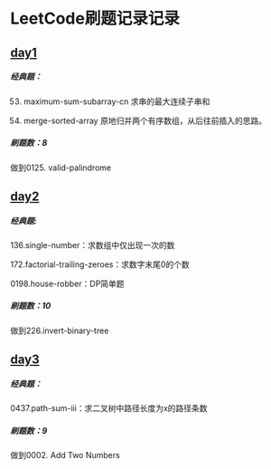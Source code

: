 # LeetCode刷题记录记录

## [day1](/刷题笔记/Day1%20刷题笔记.md)

##### 经典题：

53. maximum-sum-subarray-cn 求串的最大连续子串和

88. merge-sorted-array 原地归并两个有序数组，从后往前插入的思路。

##### 刷题数：8

做到0125. valid-palindrome

## [day2](/刷题笔记/Day2%20刷题笔记.md)

##### 经典题:

136.single-number：求数组中仅出现一次的数

172.factorial-trailing-zeroes：求数字末尾0的个数

0198.house-robber：DP简单题

##### 刷题数：10

做到226.invert-binary-tree

## [day3]((/刷题笔记/Day3刷题笔记.md))

##### 经典题：

0437.path-sum-iii：求二叉树中路径长度为x的路径条数

##### 刷题数：9

做到0002. Add Two Numbers
